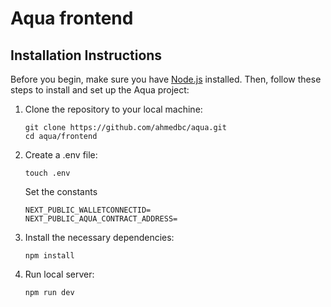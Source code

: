 # Aqua frontend

## Installation Instructions

Before you begin, make sure you have [Node.js](https://nodejs.org/) installed. Then, follow these steps to install and set up the Aqua project:

1. Clone the repository to your local machine:
   ```
   git clone https://github.com/ahmedbc/aqua.git
   cd aqua/frontend
   ```

2. Create a .env file:
    ```
    touch .env
    ```
    Set the constants
    ```
    NEXT_PUBLIC_WALLETCONNECTID=
    NEXT_PUBLIC_AQUA_CONTRACT_ADDRESS=
    ```

3. Install the necessary dependencies:
   ```
   npm install
   ```

4. Run local server:
   ```
   npm run dev
   ```
